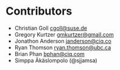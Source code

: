 # Contributors

* Christian Goll <cgoll@suse.de>
* Gregory Kurtzer <gmkurtzer@gmail.com>
* Jonathon Anderson <janderson@ciq.co>
* Ryan Thomson <ryan.thomson@ubc.ca>
* Brian Phan <bphan@ciq.com>
* Simppa Äkäslompolo (@sjjamsa)
